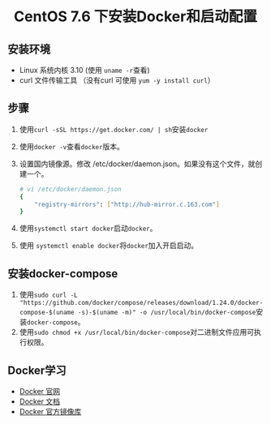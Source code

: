 <h1 align="center">CentOS 7.6 下安装Docker和启动配置</h1>

## 安装环境

* Linux 系统内核 3.10 (使用 `uname -r`查看)
* curl 文件传输工具 （没有curl 可使用 `yum -y install curl`）

## 步骤

1. 使用`curl -sSL https://get.docker.com/ | sh`安装`docker`

2. 使用`docker -v`查看`docker`版本。

3. 设置国内镜像源。修改 /etc/docker/daemon.json。如果没有这个文件，就创建一个。

   ```bash
   # vi /etc/docker/daemon.json
   {
       "registry-mirrors": ["http://hub-mirror.c.163.com"]
   }
   ```

4. 使用`systemctl start docker`启动`docker`。

5. 使用 `systemctl enable docker`将`docker`加入开启启动。

## 安装docker-compose

1. 使用`sudo curl -L "https://github.com/docker/compose/releases/download/1.24.0/docker-compose-$(uname -s)-$(uname -m)" -o /usr/local/bin/docker-compose`安装`docker-compose`。
2. 使用`sudo chmod +x /usr/local/bin/docker-compose`对二进制文件应用可执行权限。

## Docker学习

* [Docker 官网](https://www.docker.com/)
* [Docker 文档](https://docs.docker.com)
* [Docker 官方镜像库](https://hub.docker.com/)